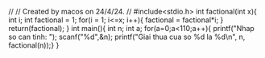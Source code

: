 //
// Created by macos on 24/4/24.
//
#include<stdio.h>
int factional(int x){
    int i;
    int factional = 1;
    for(i = 1; i<=x; i++){
        factional = factional*i;
    }
    return(factional);
}
int main(){
    int n;
    int a;
    for(a=0;a<110;a++){
    printf("Nhap so can tinh: ");
    scanf("%d",&n);
    printf("Giai thua cua so %d la %d\n", n, factional(n));}
}
